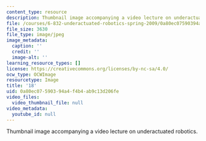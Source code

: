 ```yaml
---
content_type: resource
description: Thumbnail image accompanying a video lecture on underactuated robotics.
file: /courses/6-832-underactuated-robotics-spring-2009/0a80ec07590394a4f4b4ab9c13d206fe_18.jpg
file_size: 3630
file_type: image/jpeg
image_metadata:
  caption: ''
  credit: ''
  image-alt: ''
learning_resource_types: []
license: https://creativecommons.org/licenses/by-nc-sa/4.0/
ocw_type: OCWImage
resourcetype: Image
title: '18'
uid: 0a80ec07-5903-94a4-f4b4-ab9c13d206fe
video_files:
  video_thumbnail_file: null
video_metadata:
  youtube_id: null
---
```

Thumbnail image accompanying a video lecture on underactuated robotics.